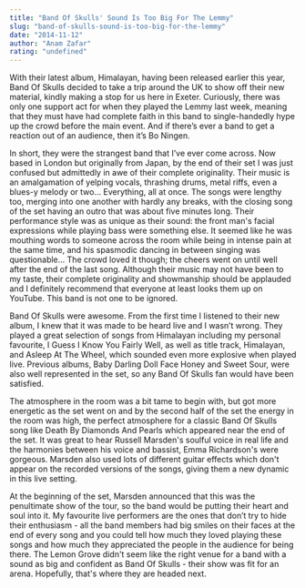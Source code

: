 ```yaml
---
title: "Band Of Skulls' Sound Is Too Big For The Lemmy"
slug: "band-of-skulls-sound-is-too-big-for-the-lemmy"
date: "2014-11-12"
author: "Anam Zafar"
rating: "undefined"
---
```


With their latest album, Himalayan, having been released earlier this year, Band Of Skulls decided to take a trip around the UK to show off their new material, kindly making a stop for us here in Exeter. Curiously, there was only one support act for when they played the Lemmy last week, meaning that they must have had complete faith in this band to single-handedly hype up the crowd before the main event. And if there’s ever a band to get a reaction out of an audience, then it’s Bo Ningen.

In short, they were the strangest band that I’ve ever come across. Now based in London but originally from Japan, by the end of their set I was just confused but admittedly in awe of their complete originality. Their music is an amalgamation of yelping vocals, thrashing drums, metal riffs, even a blues-y melody or two... Everything, all at once. The songs were lengthy too, merging into one another with hardly any breaks, with the closing song of the set having an outro that was about five minutes long. Their performance style was as unique as their sound: the front man's facial expressions while playing bass were something else. It seemed like he was mouthing words to someone across the room while being in intense pain at the same time, and his spasmodic dancing in between singing was questionable... The crowd loved it though; the cheers went on until well after the end of the last song. Although their music may not have been to my taste, their complete originality and showmanship should be applauded and I definitely recommend that everyone at least looks them up on YouTube. This band is not one to be ignored.

Band Of Skulls were awesome. From the first time I listened to their new album, I knew that it was made to be heard live and I wasn’t wrong. They played a great selection of songs from Himalayan including my personal favourite, I Guess I Know You Fairly Well, as well as title track, Himalayan, and Asleep At The Wheel, which sounded even more explosive when played live. Previous albums, Baby Darling Doll Face Honey and Sweet Sour, were also well represented in the set, so any Band Of Skulls fan would have been satisfied.

The atmosphere in the room was a bit tame to begin with, but got more energetic as the set went on and by the second half of the set the energy in the room was high, the perfect atmosphere for a classic Band Of Skulls song like Death By Diamonds And Pearls which appeared near the end of the set. It was great to hear Russell Marsden's soulful voice in real life and the harmonies between his voice and bassist, Emma Richardson's were gorgeous. Marsden also used lots of different guitar effects which don't appear on the recorded versions of the songs, giving them a new dynamic in this live setting.

At the beginning of the set, Marsden announced that this was the penultimate show of the tour, so the band would be putting their heart and soul into it. My favourite live performers are the ones that don’t try to hide their enthusiasm - all the band members had big smiles on their faces at the end of every song and you could tell how much they loved playing these songs and how much they appreciated the people in the audience for being there. The Lemon Grove didn't seem like the right venue for a band with a sound as big and confident as Band Of Skulls - their show was fit for an arena. Hopefully, that's where they are headed next.
